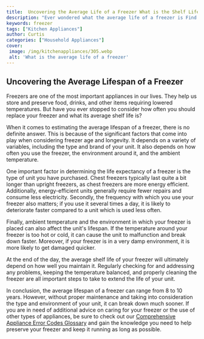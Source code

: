 ```yaml
---
title:  Uncovering the Average Life of a Freezer What is the Shelf Life of Your Freezer
description: "Ever wondered what the average life of a freezer is Find out how you can get the most out of your freezer and discover how long you can expect it to last before replacing it"
keywords: freezer
tags: ["Kitchen Appliances"]
author: Curtis
categories: ["Household Appliances"]
cover: 
 image: /img/kitchenappliances/305.webp
 alt: 'What is the average life of a freezer'
---
```

## Uncovering the Average Lifespan of a Freezer

Freezers are one of the most important appliances in our lives. They help us store and preserve food, drinks, and other items requiring lowered temperatures. But have you ever stopped to consider how often you should replace your freezer and what its average shelf life is?

When it comes to estimating the average lifespan of a freezer, there is no definite answer. This is because of the significant factors that come into play when considering freezer age and longevity. It depends on a variety of variables, including the type and brand of your unit. It also depends on how often you use the freezer, the environment around it, and the ambient temperature. 

One important factor in determining the life expectancy of a freezer is the type of unit you have purchased. Chest freezers typically last quite a bit longer than upright freezers, as chest freezers are more energy efficient. Additionally, energy-efficient units generally require fewer repairs and consume less electricity. Secondly, the frequency with which you use your freezer also matters; if you use it several times a day, it is likely to deteriorate faster compared to a unit which is used less often.

Finally, ambient temperature and the environment in which your freezer is placed can also affect the unit's lifespan. If the temperature around your freezer is too hot or cold, it can cause the unit to malfunction and break down faster. Moreover, if your freezer is in a very damp environment, it is more likely to get damaged quicker.

At the end of the day, the average shelf life of your freezer will ultimately depend on how well you maintain it. Regularly checking for and addressing any problems, keeping the temperature balanced, and properly cleaning the freezer are all important steps to take to extend the life of your unit.

In conclusion, the average lifespan of a freezer can range from 8 to 10 years. However, without proper maintenance and taking into consideration the type and environment of your unit, it can break down much sooner. If you are in need of additional advice on caring for your freezer or the use of other types of appliances, be sure to check out our [Comprehensive Appliance Error Codes Glossary](./error-codes/) and gain the knowledge you need to help preserve your freezer and keep it running as long as possible.
